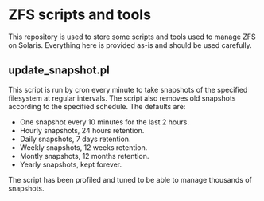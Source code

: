 ZFS scripts and tools
======

This repository is used to store some scripts and tools used to manage ZFS on Solaris. Everything here is provided as-is and should be used carefully.

update_snapshot.pl
----

This script is run by cron every minute to take snapshots of the specified filesystem at regular intervals. The script also removes old snapshots according to the specified schedule.
The defaults are:
 - One snapshot every 10 minutes for the last 2 hours.
 - Hourly snapshots, 24 hours retention.
 - Daily snapshots, 7 days retention.
 - Weekly snapshots, 12 weeks retention.
 - Montly snapshots, 12 months retention.
 - Yearly snapshots, kept forever. 

The script has been profiled and tuned to be able to manage thousands of snapshots.
